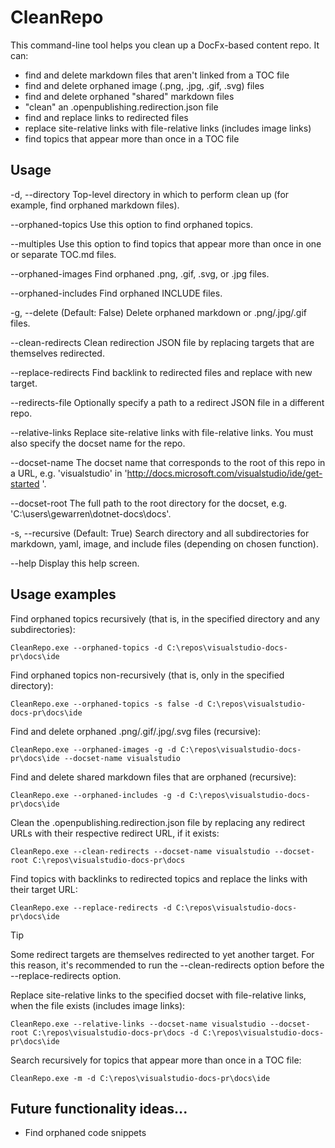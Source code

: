 # CleanRepo

This command-line tool helps you clean up a DocFx-based content repo. It can:

- find and delete markdown files that aren't linked from a TOC file
- find and delete orphaned image (.png, .jpg, .gif, .svg) files
- find and delete orphaned "shared" markdown files
- "clean" an .openpublishing.redirection.json file
- find and replace links to redirected files
- replace site-relative links with file-relative links (includes image links)
- find topics that appear more than once in a TOC file

## Usage

  -d, --directory        Top-level directory in which to perform clean up (for
                         example, find orphaned markdown files).

  --orphaned-topics      Use this option to find orphaned topics.

  --multiples            Use this option to find topics that appear more than
                         once in one or separate TOC.md files.

  --orphaned-images      Find orphaned .png, .gif, .svg, or .jpg files.

  --orphaned-includes    Find orphaned INCLUDE files.

  -g, --delete           (Default: False) Delete orphaned markdown or
                         .png/.jpg/.gif files.

  --clean-redirects      Clean redirection JSON file by replacing targets that
                         are themselves redirected.

  --replace-redirects    Find backlink to redirected files and replace with new
                         target.

  --redirects-file       Optionally specify a path to a redirect JSON file in a
                         different repo.

  --relative-links       Replace site-relative links with file-relative links.
                         You must also specify the docset name for the repo.

  --docset-name          The docset name that corresponds to the root of this
                         repo in a URL, e.g. 'visualstudio' in
                         'http://docs.microsoft.com/visualstudio/ide/get-started
                         '.

  --docset-root          The full path to the root directory for the docset,
                         e.g. 'C:\users\gewarren\dotnet-docs\docs'.

  -s, --recursive        (Default: True) Search directory and all
                         subdirectories for markdown, yaml, image, and include
                         files (depending on chosen function).

  --help                 Display this help screen.

## Usage examples

Find orphaned topics recursively (that is, in the specified directory and any subdirectories):

```
CleanRepo.exe --orphaned-topics -d C:\repos\visualstudio-docs-pr\docs\ide
```

Find orphaned topics non-recursively (that is, only in the specified directory):

```
CleanRepo.exe --orphaned-topics -s false -d C:\repos\visualstudio-docs-pr\docs\ide
```

Find and delete orphaned .png/.gif/.jpg/.svg files (recursive):

```
CleanRepo.exe --orphaned-images -g -d C:\repos\visualstudio-docs-pr\docs\ide --docset-name visualstudio
```

Find and delete shared markdown files that are orphaned (recursive):

```
CleanRepo.exe --orphaned-includes -g -d C:\repos\visualstudio-docs-pr\docs\ide
```

Clean the .openpublishing.redirection.json file by replacing any redirect URLs with their respective redirect URL, if it exists:

```
CleanRepo.exe --clean-redirects --docset-name visualstudio --docset-root C:\repos\visualstudio-docs-pr\docs
```

Find topics with backlinks to redirected topics and replace the links with their target URL:

```
CleanRepo.exe --replace-redirects -d C:\repos\visualstudio-docs-pr\docs\ide
```

  > [!TIP]
  > Some redirect targets are themselves redirected to yet another target. For this reason, it's recommended to run the --clean-redirects option before the --replace-redirects option.

Replace site-relative links to the specified docset with file-relative links, when the file exists (includes image links):

```
CleanRepo.exe --relative-links --docset-name visualstudio --docset-root C:\repos\visualstudio-docs-pr\docs -d C:\repos\visualstudio-docs-pr\docs\ide
```

Search recursively for topics that appear more than once in a TOC file:

```
CleanRepo.exe -m -d C:\repos\visualstudio-docs-pr\docs\ide
```

## Future functionality ideas...

- Find orphaned code snippets
